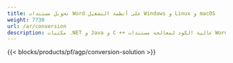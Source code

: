 ```yaml
---
title: تحويل مستندات Word على أنظمة التشغيل Windows و Linux و macOS 
weight: 7730
url: /ar/conversion
description: مكتبات .NET و Java و C ++ عالية الكود لمعالجة مستندات Word وتحويلها.
---
```


{{< blocks/products/pf/agp/conversion-solution >}} 